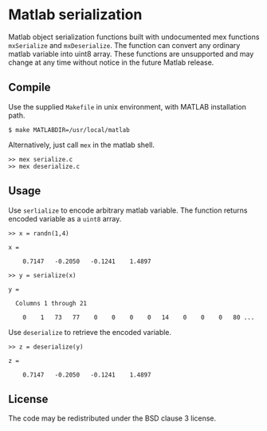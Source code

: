 Matlab serialization
====================

Matlab object serialization functions built with undocumented mex functions
`mxSerialize` and `mxDeserialize`. The function can convert any ordinary matlab
variable into uint8 array. These functions are unsupported and may change at
any time without notice in the future Matlab release.

Compile
-------

Use the supplied `Makefile` in unix environment, with MATLAB installation path.

    $ make MATLABDIR=/usr/local/matlab

Alternatively, just call `mex` in the matlab shell.

    >> mex serialize.c
    >> mex deserialize.c

Usage
-----

Use `serlialize` to encode arbitrary matlab variable. The function returns
encoded variable as a `uint8` array.

    >> x = randn(1,4)

    x =

        0.7147   -0.2050   -0.1241    1.4897

    >> y = serialize(x)

    y =

      Columns 1 through 21

        0    1   73   77    0    0    0    0   14    0    0    0   80 ...

Use `deserialize` to retrieve the encoded variable.

    >> z = deserialize(y)

    z =

        0.7147   -0.2050   -0.1241    1.4897

License
-------

The code may be redistributed under the BSD clause 3 license.
